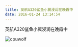 ```yaml
---
title: 英航A320鲨鱼小翼浸润在晚霞中
date: 2016-01-24 13:14:54
---
```


英航A320鲨鱼小翼浸润在晚霞中

![cpuwolf](/images/data/attachment/201601/24/211244ddfnkc4tlkf44thu.jpg)




